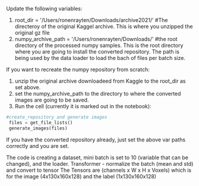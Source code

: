 Update the following variables:
1. root_dir = '/Users/ronenrayten/Downloads/archive2021/' #The directeroy of the original Kaggel archive. This is where you unzipped the original gz file
2. numpy_archive_path = '/Users/ronenrayten/Downloads/' #the root directory of the processed numpy samples. This is the root directory where you are going to install the converted repository. The path is being used by the data loader to load the bach of files per batch size.

If you want to recreate the numpy repository from scratch:
1. unzip the original archive downloadeed from Kaggle to the root_dir as set above.
2. set the numpy_archive_path to the directory to where the converted images are going to be saved.
3. Run the cell (currently it is marked out in the notebook):
```python
#create_repository and generate images
 files = get_file_lists()
 generate_images(files)

```
If you have the converted repository already, just set the above var paths correctly and you are set.

The code is creating a dataset, mini batch is set to 10 (variable that can be changed), and the loader.
Transformer - normalize the batch (mean and std) and convert to tensor
The Tensors are (channels x W x H x Voxels) which is for the image (4x130x160x128) and the label (1x130x160x128)

